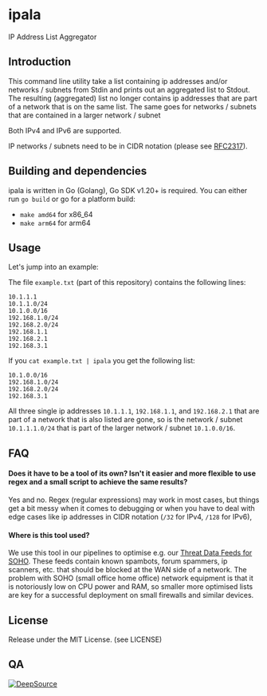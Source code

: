 # ipala
IP Address List Aggregator

## Introduction
This command line utility take a list containing ip addresses and/or networks / subnets
from Stdin and prints out an aggregated list to Stdout.
The resulting (aggregated) list no longer contains ip addresses that are part of a network that 
is on the same list. The same goes for networks / subnets that are contained in a larger network / subnet

Both IPv4 and IPv6 are supported. 

IP networks / subnets need to be in CIDR notation 
(please see [RFC2317](https://www.rfc-editor.org/rfc/rfc2317.html)).

## Building and dependencies
ipala is written in Go (Golang), Go SDK v1.20+ is required.
You can either run `go build` or go for a platform build:
- `make amd64` for x86_64
- `make arm64` for arm64

## Usage
Let's jump into an example:

The file `example.txt` (part of this repository) contains the following lines:
```
10.1.1.1
10.1.1.0/24
10.1.0.0/16
192.168.1.0/24
192.168.2.0/24
192.168.1.1
192.168.2.1
192.168.3.1
```
If you `cat example.txt | ipala` you get the following list:
```
10.1.0.0/16
192.168.1.0/24
192.168.2.0/24
192.168.3.1
```
All three single ip addresses `10.1.1.1`, `192.168.1.1`, and `192.168.2.1` that are part of a network 
that is also listed are gone, so is the network / subnet `10.1.1.1.0/24` that is part of the larger 
network / subnet `10.1.0.0/16`. 

## FAQ
#### Does it have to be a tool of its own? Isn't it easier and more flexible to use regex and a small script to achieve the same results?
Yes and no. Regex (regular expressions) may work in most cases, but things get a bit messy when
it comes to debugging or when you have to deal with edge cases like ip addresses in CIDR notation (`/32` for IPv4, `/128` for IPv6),
#### Where is this tool used?
We use this tool in our pipelines to optimise e.g. our [Threat Data Feeds for SOHO](https://www.threatint.com/en/solutions/threat-data-feeds/soho). 
These feeds contain known spambots, forum spammers, ip scanners, etc. that should be blocked 
at the WAN side of a network.
The problem with SOHO (small office home office) network equipment is that it is notoriously low
on CPU power and RAM, so smaller more optimised lists are key for a successful deployment on 
small firewalls and similar devices.

## License
Release under the MIT License. (see LICENSE)

## QA
[![DeepSource](https://app.deepsource.com/gh/THREATINT/ipala.svg/?label=active+issues&show_trend=true&token=rvVy0Ld0yBaWKOZsRVfXiAZW)](https://app.deepsource.com/gh/THREATINT/ipala/?ref=repository-badge)
